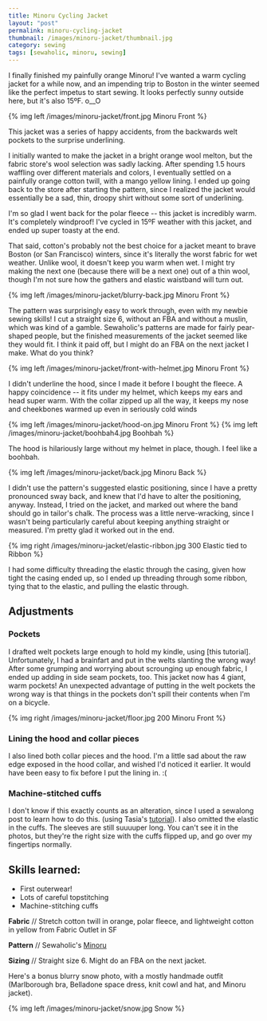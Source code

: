 ```yaml
---
title: Minoru Cycling Jacket
layout: "post"
permalink: minoru-cycling-jacket
thumbnail: /images/minoru-jacket/thumbnail.jpg
category: sewing
tags: [sewaholic, minoru, sewing]
---
```


I finally finished my painfully orange Minoru! I've wanted a warm cycling jacket for
a while now, and an impending trip to Boston in the winter seemed like the perfect
impetus to start sewing. It looks perfectly sunny outside here, but it's also 15ºF. o__O

{% img left /images/minoru-jacket/front.jpg Minoru Front %}

This jacket was a series of happy accidents, from the backwards welt pockets to the surprise underlining.

I initially wanted to make the jacket in a bright orange wool melton, but the fabric store's wool selection was sadly lacking. After spending 1.5 hours waffling over different materials and colors, I eventually settled on a painfully orange cotton twill, with a mango yellow lining. I ended up going back to the store after starting the pattern, since I realized the jacket would essentially be a sad, thin, droopy shirt without some sort of underlining.

I'm so glad I went back for the polar fleece -- this jacket is incredibly warm. It's completely windproof! I've cycled in 15ºF weather with this jacket, and ended up super toasty at the end.

That said, cotton's probably not the best choice for a jacket meant to brave Boston (or San Francisco) winters, since it's literally the worst fabric for wet weather. Unlike wool, it doesn't keep you warm when wet. I might try making the next one (because there will be a next one) out of a thin wool, though I'm not sure how the gathers and elastic waistband will turn out.

{% img left /images/minoru-jacket/blurry-back.jpg Minoru Front %}

The pattern was surprisingly easy to work through, even with my newbie sewing skills! I cut a straight size 6, without an FBA and without a muslin, which was kind of a gamble. Sewaholic's patterns are made for fairly pear-shaped people, but the finished measurements of the jacket seemed like they would fit. I think it paid off, but I might do an FBA on the next jacket I make. What do you think?

{% img left /images/minoru-jacket/front-with-helmet.jpg Minoru Front %}

I didn't underline the hood, since I made it before I bought the fleece. A happy coincidence -- it fits under my helmet, which keeps my ears and head super warm. With the collar zipped up all the way, it keeps my nose and cheekbones warmed up even in seriously cold winds

{% img left /images/minoru-jacket/hood-on.jpg Minoru Front %}
{% img left /images/minoru-jacket/boohbah4.jpg Boohbah %}

The hood is hilariously large without my helmet in place, though. I feel like a boohbah.

{% img left /images/minoru-jacket/back.jpg Minoru Back %}

I didn't use the pattern's suggested elastic positioning, since I have a pretty pronounced sway back,
and knew that I'd have to alter the positioning, anyway. Instead, I tried on the jacket, and marked
out where the band should go in tailor's chalk.
The process was a little nerve-wracking, since I wasn't being particularly careful about keeping
anything straight or measured. I'm pretty glad it worked out in the end.

{% img right /images/minoru-jacket/elastic-ribbon.jpg 300 Elastic tied to Ribbon %}

I had some difficulty threading the elastic through the casing, given how tight the casing ended up,
so I ended up threading through some ribbon, tying that to the elastic, and pulling the elastic through.

## Adjustments

### Pockets

I drafted welt pockets large enough to hold my kindle, using [this tutorial]. Unfortunately, I had a brainfart and put in the welts slanting the wrong way! After some grumping and worrying about scrounging up enough fabric, I ended up adding in side seam pockets, too. This jacket now has 4 giant, warm pockets!
An unexpected advantage of putting in the welt pockets the wrong way is that things in the pockets 
don't spill their contents when I'm on a bicycle.

{% img right /images/minoru-jacket/floor.jpg 200 Minoru Front %}

### Lining the hood and collar pieces

  I also lined both collar pieces and the hood. I'm a little sad about the raw edge exposed in the
hood collar, and wished I'd noticed it earlier. It would have been easy to fix before I put the lining in. :(

### Machine-stitched cuffs

  I don't know if this exactly counts as an alteration, since I used a sewalong post to learn how
to do this. (using Tasia's [tutorial](http://sewaholic.net/minoru-sew-along-15-an-alternative-to-slipstitching-cuffs/)).
  I also omitted the elastic in the cuffs. The sleeves are still suuuuper long. You can't see it in
the photos, but they're the right size with the cuffs flipped up, and go over my fingertips normally.

## Skills learned:

- First outerwear!
- Lots of careful topstitching
- Machine-stitching cuffs

**Fabric** // Stretch cotton twill in orange, polar fleece, and lightweight cotton in yellow from Fabric Outlet in SF

**Pattern** // Sewaholic's [Minoru](http://www.sewaholicpatterns.com/minoru-jacket/)

**Sizing** //
Straight size 6. Might do an FBA on the next jacket.

Here's a bonus blurry snow photo, with a mostly handmade outfit (Marlborough bra, Belladone space dress, knit cowl and hat, and Minoru jacket).

{% img left /images/minoru-jacket/snow.jpg Snow %}
